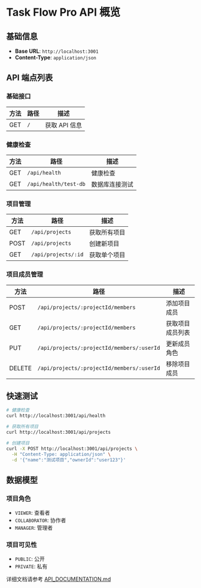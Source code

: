 # Task Flow Pro API 概览

## 基础信息

- **Base URL**: `http://localhost:3001`
- **Content-Type**: `application/json`

## API 端点列表

### 基础接口

| 方法 | 路径 | 描述          |
| ---- | ---- | ------------- |
| GET  | `/`  | 获取 API 信息 |

### 健康检查

| 方法 | 路径                  | 描述           |
| ---- | --------------------- | -------------- |
| GET  | `/api/health`         | 健康检查       |
| GET  | `/api/health/test-db` | 数据库连接测试 |

### 项目管理

| 方法 | 路径                | 描述         |
| ---- | ------------------- | ------------ |
| GET  | `/api/projects`     | 获取所有项目 |
| POST | `/api/projects`     | 创建新项目   |
| GET  | `/api/projects/:id` | 获取单个项目 |

### 项目成员管理

| 方法   | 路径                                       | 描述             |
| ------ | ------------------------------------------ | ---------------- |
| POST   | `/api/projects/:projectId/members`         | 添加项目成员     |
| GET    | `/api/projects/:projectId/members`         | 获取项目成员列表 |
| PUT    | `/api/projects/:projectId/members/:userId` | 更新成员角色     |
| DELETE | `/api/projects/:projectId/members/:userId` | 移除项目成员     |

## 快速测试

```bash
# 健康检查
curl http://localhost:3001/api/health

# 获取所有项目
curl http://localhost:3001/api/projects

# 创建项目
curl -X POST http://localhost:3001/api/projects \
  -H "Content-Type: application/json" \
  -d '{"name":"测试项目","ownerId":"user123"}'
```

## 数据模型

### 项目角色

- `VIEWER`: 查看者
- `COLLABORATOR`: 协作者
- `MANAGER`: 管理者

### 项目可见性

- `PUBLIC`: 公开
- `PRIVATE`: 私有

详细文档请参考 [API_DOCUMENTATION.md](./API_DOCUMENTATION.md)
